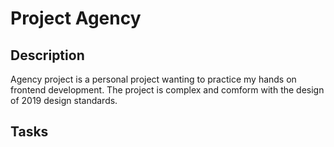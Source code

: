 # Project Agency

## Description

Agency project is a personal project wanting to practice my hands on frontend development.
The project is complex and comform with the design of 2019 design standards.

## Tasks
